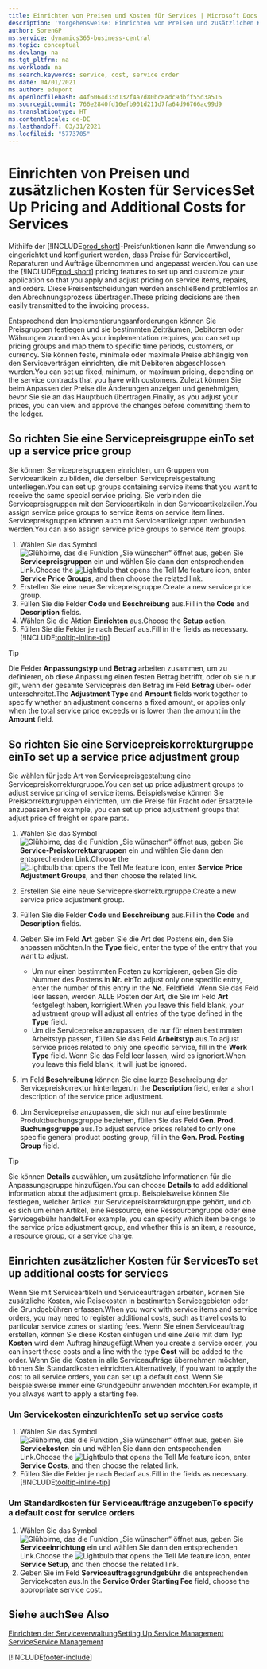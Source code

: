```yaml
---
title: Einrichten von Preisen und Kosten für Services | Microsoft Docs
description: 'Vorgehensweise: Einrichten von Preisen und zusätzlichen Kosten für Services.'
author: SorenGP
ms.service: dynamics365-business-central
ms.topic: conceptual
ms.devlang: na
ms.tgt_pltfrm: na
ms.workload: na
ms.search.keywords: service, cost, service order
ms.date: 04/01/2021
ms.author: edupont
ms.openlocfilehash: 44f6064d33d132f4a7d80bc8adc9dbff55d3a516
ms.sourcegitcommit: 766e2840fd16efb901d211d7fa64d96766ac99d9
ms.translationtype: HT
ms.contentlocale: de-DE
ms.lasthandoff: 03/31/2021
ms.locfileid: "5773705"
---
```

# <a name="set-up-pricing-and-additional-costs-for-services"></a><span data-ttu-id="f4b8f-103">Einrichten von Preisen und zusätzlichen Kosten für Services</span><span class="sxs-lookup"><span data-stu-id="f4b8f-103">Set Up Pricing and Additional Costs for Services</span></span>
<span data-ttu-id="f4b8f-104">Mithilfe der [!INCLUDE[prod_short](includes/prod_short.md)]-Preisfunktionen kann die Anwendung so eingerichtet und konfiguriert werden, dass Preise für Serviceartikel, Reparaturen und Aufträge übernommen und angepasst werden.</span><span class="sxs-lookup"><span data-stu-id="f4b8f-104">You can use the [!INCLUDE[prod_short](includes/prod_short.md)] pricing features to set up and customize your application so that you apply and adjust pricing on service items, repairs, and orders.</span></span> <span data-ttu-id="f4b8f-105">Diese Preisentscheidungen werden anschließend problemlos an den Abrechnungsprozess übertragen.</span><span class="sxs-lookup"><span data-stu-id="f4b8f-105">These pricing decisions are then easily transmitted to the invoicing process.</span></span>  
  
<span data-ttu-id="f4b8f-106">Entsprechend den Implementierungsanforderungen können Sie Preisgruppen festlegen und sie bestimmten Zeiträumen, Debitoren oder Währungen zuordnen.</span><span class="sxs-lookup"><span data-stu-id="f4b8f-106">As your implementation requires, you can set up pricing groups and map them to specific time periods, customers, or currency.</span></span> <span data-ttu-id="f4b8f-107">Sie können feste, minimale oder maximale Preise abhängig von den Serviceverträgen einrichten, die mit Debitoren abgeschlossen wurden.</span><span class="sxs-lookup"><span data-stu-id="f4b8f-107">You can set up fixed, minimum, or maximum pricing, depending on the service contracts that you have with customers.</span></span> <span data-ttu-id="f4b8f-108">Zuletzt können Sie beim Anpassen der Preise die Änderungen anzeigen und genehmigen, bevor Sie sie an das Hauptbuch übertragen.</span><span class="sxs-lookup"><span data-stu-id="f4b8f-108">Finally, as you adjust your prices, you can view and approve the changes before committing them to the ledger.</span></span>  

## <a name="to-set-up-a-service-price-group"></a><span data-ttu-id="f4b8f-109">So richten Sie eine Servicepreisgruppe ein</span><span class="sxs-lookup"><span data-stu-id="f4b8f-109">To set up a service price group</span></span>
<span data-ttu-id="f4b8f-110">Sie können Servicepreisgruppen einrichten, um Gruppen von Serviceartikeln zu bilden, die derselben Servicepreisgestaltung unterliegen.</span><span class="sxs-lookup"><span data-stu-id="f4b8f-110">You can set up groups containing service items that you want to receive the same special service pricing.</span></span> <span data-ttu-id="f4b8f-111">Sie verbinden die Servicepreisgruppen mit den Serviceartikeln in den Serviceartikelzeilen.</span><span class="sxs-lookup"><span data-stu-id="f4b8f-111">You assign service price groups to service items on service item lines.</span></span> <span data-ttu-id="f4b8f-112">Servicepreisgruppen können auch mit Serviceartikelgruppen verbunden werden.</span><span class="sxs-lookup"><span data-stu-id="f4b8f-112">You can also assign service price groups to service item groups.</span></span>  

1. <span data-ttu-id="f4b8f-113">Wählen Sie das Symbol ![Glühbirne, das die Funktion „Sie wünschen“ öffnet](media/ui-search/search_small.png "Was möchten Sie tun?") aus, geben Sie **Servicepreisgruppen** ein und wählen Sie dann den entsprechenden Link.</span><span class="sxs-lookup"><span data-stu-id="f4b8f-113">Choose the ![Lightbulb that opens the Tell Me feature](media/ui-search/search_small.png "Tell me what you want to do") icon, enter **Service Price Groups**, and then choose the related link.</span></span>  
2. <span data-ttu-id="f4b8f-114">Erstellen Sie eine neue Servicepreisgruppe.</span><span class="sxs-lookup"><span data-stu-id="f4b8f-114">Create a new service price group.</span></span>  
3. <span data-ttu-id="f4b8f-115">Füllen Sie die Felder **Code** und **Beschreibung** aus.</span><span class="sxs-lookup"><span data-stu-id="f4b8f-115">Fill in the **Code** and **Description** fields.</span></span>  
4. <span data-ttu-id="f4b8f-116">Wählen Sie die Aktion **Einrichten** aus.</span><span class="sxs-lookup"><span data-stu-id="f4b8f-116">Choose the **Setup** action.</span></span>  
2. <span data-ttu-id="f4b8f-117">Füllen Sie die Felder je nach Bedarf aus.</span><span class="sxs-lookup"><span data-stu-id="f4b8f-117">Fill in the fields as necessary.</span></span> [!INCLUDE[tooltip-inline-tip](includes/tooltip-inline-tip_md.md)]  

 > [!Tip]
 > <span data-ttu-id="f4b8f-118">Die Felder **Anpassungstyp** und **Betrag** arbeiten zusammen, um zu definieren, ob diese Anpassung einen festen Betrag betrifft, oder ob sie nur gilt, wenn der gesamte Servicepreis den Betrag im Feld **Betrag** über- oder unterschreitet.</span><span class="sxs-lookup"><span data-stu-id="f4b8f-118">The **Adjustment Type** and **Amount** fields work together to specify whether an adjustment concerns a fixed amount, or applies only when the total service price exceeds or is lower than the amount in the **Amount** field.</span></span>  

## <a name="to-set-up-a-service-price-adjustment-group"></a><span data-ttu-id="f4b8f-119">So richten Sie eine Servicepreiskorrekturgruppe ein</span><span class="sxs-lookup"><span data-stu-id="f4b8f-119">To set up a service price adjustment group</span></span>  
<span data-ttu-id="f4b8f-120">Sie wählen für jede Art von Servicepreisgestaltung eine Servicepreiskorrekturgruppe.</span><span class="sxs-lookup"><span data-stu-id="f4b8f-120">You can set up price adjustment groups to adjust service pricing of service items.</span></span> <span data-ttu-id="f4b8f-121">Beispielsweise können Sie Preiskorrekturgruppen einrichten, um die Preise für Fracht oder Ersatzteile anzupassen.</span><span class="sxs-lookup"><span data-stu-id="f4b8f-121">For example, you can set up price adjustment groups that adjust price of freight or spare parts.</span></span>  
  
1. <span data-ttu-id="f4b8f-122">Wählen Sie das Symbol ![Glühbirne, das die Funktion „Sie wünschen“ öffnet](media/ui-search/search_small.png "Was möchten Sie tun?") aus, geben Sie **Service-Preiskorrekturgruppen** ein und wählen Sie dann den entsprechenden Link.</span><span class="sxs-lookup"><span data-stu-id="f4b8f-122">Choose the ![Lightbulb that opens the Tell Me feature](media/ui-search/search_small.png "Tell me what you want to do") icon, enter **Service Price Adjustment Groups**, and then choose the related link.</span></span>  
2. <span data-ttu-id="f4b8f-123">Erstellen Sie eine neue Servicepreiskorrekturgruppe.</span><span class="sxs-lookup"><span data-stu-id="f4b8f-123">Create a new service price adjustment group.</span></span>  
3. <span data-ttu-id="f4b8f-124">Füllen Sie die Felder **Code** und **Beschreibung** aus.</span><span class="sxs-lookup"><span data-stu-id="f4b8f-124">Fill in the **Code** and **Description** fields.</span></span>  
4. <span data-ttu-id="f4b8f-125">Geben Sie im Feld **Art** geben Sie die Art des Postens ein, den Sie anpassen möchten.</span><span class="sxs-lookup"><span data-stu-id="f4b8f-125">In the **Type** field, enter the type of the entry that you want to adjust.</span></span>  
  
    * <span data-ttu-id="f4b8f-126">Um nur einen bestimmten Posten zu korrigieren, geben Sie die Nummer des Postens in **Nr.** ein</span><span class="sxs-lookup"><span data-stu-id="f4b8f-126">To adjust only one specific entry, enter the number of this entry in the **No.**</span></span> <span data-ttu-id="f4b8f-127">Feld</span><span class="sxs-lookup"><span data-stu-id="f4b8f-127">field.</span></span> <span data-ttu-id="f4b8f-128">Wenn Sie das Feld leer lassen, werden ALLE Posten der Art, die Sie im Feld **Art** festgelegt haben, korrigiert.</span><span class="sxs-lookup"><span data-stu-id="f4b8f-128">When you leave this field blank, your adjustment group will adjust all entries of the type defined in the **Type** field.</span></span>  
    * <span data-ttu-id="f4b8f-129">Um die Servicepreise anzupassen, die nur für einen bestimmten Arbeitstyp passen, füllen Sie das Feld **Arbeitstyp** aus.</span><span class="sxs-lookup"><span data-stu-id="f4b8f-129">To adjust service prices related to only one specific service, fill in the **Work Type** field.</span></span> <span data-ttu-id="f4b8f-130">Wenn Sie das Feld leer lassen, wird es ignoriert.</span><span class="sxs-lookup"><span data-stu-id="f4b8f-130">When you leave this field blank, it will just be ignored.</span></span>  
  
5. <span data-ttu-id="f4b8f-131">Im Feld **Beschreibung** können Sie eine kurze Beschreibung der Servicepreiskorrektur hinterlegen.</span><span class="sxs-lookup"><span data-stu-id="f4b8f-131">In the **Description** field, enter a short description of the service price adjustment.</span></span>  
6. <span data-ttu-id="f4b8f-132">Um Servicepreise anzupassen, die sich nur auf eine bestimmte Produktbuchungsgruppe beziehen, füllen Sie das Feld **Gen. Prod. Buchungsgruppe** aus.</span><span class="sxs-lookup"><span data-stu-id="f4b8f-132">To adjust service prices related to only one specific general product posting group, fill in the **Gen. Prod. Posting Group** field.</span></span>

> [!Tip]
> <span data-ttu-id="f4b8f-133">Sie können **Details** auswählen, um zusätzliche Informationen für die Anpassungsgruppe hinzufügen.</span><span class="sxs-lookup"><span data-stu-id="f4b8f-133">You can choose **Details** to add additional information about the adjustment group.</span></span> <span data-ttu-id="f4b8f-134">Beispielsweise können Sie festlegen, welcher Artikel zur Servicepreiskorrekturgruppe gehört, und ob es sich um einen Artikel, eine Ressource, eine Ressourcengruppe oder eine Servicegebühr handelt.</span><span class="sxs-lookup"><span data-stu-id="f4b8f-134">For example, you can specify which item belongs to the service price adjustment group, and whether this is an item, a resource, a resource group, or a service charge.</span></span>  

## <a name="to-set-up-additional-costs-for-services"></a><span data-ttu-id="f4b8f-135">Einrichten zusätzlicher Kosten für Services</span><span class="sxs-lookup"><span data-stu-id="f4b8f-135">To set up additional costs for services</span></span>
<span data-ttu-id="f4b8f-136">Wenn Sie mit Serviceartikeln und Serviceaufträgen arbeiten, können Sie zusätzliche Kosten, wie Reisekosten in bestimmten Servicegebieten oder die Grundgebühren erfassen.</span><span class="sxs-lookup"><span data-stu-id="f4b8f-136">When you work with service items and service orders, you may need to register additional costs, such as travel costs to particular service zones or starting fees.</span></span> <span data-ttu-id="f4b8f-137">Wenn Sie einen Serviceauftrag erstellen, können Sie diese Kosten einfügen und eine Zeile mit dem Typ **Kosten** wird dem Auftrag hinzugefügt.</span><span class="sxs-lookup"><span data-stu-id="f4b8f-137">When you create a service order, you can insert these costs and a line with the type **Cost** will be added to the order.</span></span> <span data-ttu-id="f4b8f-138">Wenn Sie die Kosten in alle Serviceaufträge übernehmen möchten, können Sie Standardkosten einrichten.</span><span class="sxs-lookup"><span data-stu-id="f4b8f-138">Alternatively, if you want to apply the cost to all service orders, you can set up a default cost.</span></span> <span data-ttu-id="f4b8f-139">Wenn Sie beispielsweise immer eine Grundgebühr anwenden möchten.</span><span class="sxs-lookup"><span data-stu-id="f4b8f-139">For example, if you always want to apply a starting fee.</span></span>
  
### <a name="to-set-up-service-costs"></a><span data-ttu-id="f4b8f-140">Um Servicekosten einzurichten</span><span class="sxs-lookup"><span data-stu-id="f4b8f-140">To set up service costs</span></span>
1. <span data-ttu-id="f4b8f-141">Wählen Sie das Symbol ![Glühbirne, das die Funktion „Sie wünschen“ öffnet](media/ui-search/search_small.png "Was möchten Sie tun?") aus, geben Sie **Servicekosten** ein und wählen Sie dann den entsprechenden Link.</span><span class="sxs-lookup"><span data-stu-id="f4b8f-141">Choose the ![Lightbulb that opens the Tell Me feature](media/ui-search/search_small.png "Tell me what you want to do") icon, enter **Service Costs**, and then choose the related link.</span></span> 
2. <span data-ttu-id="f4b8f-142">Füllen Sie die Felder je nach Bedarf aus.</span><span class="sxs-lookup"><span data-stu-id="f4b8f-142">Fill in the fields as necessary.</span></span> [!INCLUDE[tooltip-inline-tip](includes/tooltip-inline-tip_md.md)]  

### <a name="to-specify-a-default-cost-for-service-orders"></a><span data-ttu-id="f4b8f-143">Um Standardkosten für Serviceaufträge anzugeben</span><span class="sxs-lookup"><span data-stu-id="f4b8f-143">To specify a default cost for service orders</span></span>
1. <span data-ttu-id="f4b8f-144">Wählen Sie das Symbol ![Glühbirne, das die Funktion „Sie wünschen“ öffnet](media/ui-search/search_small.png "Was möchten Sie tun?") aus, geben Sie **Serviceeinrichtung** ein und wählen Sie dann den entsprechenden Link.</span><span class="sxs-lookup"><span data-stu-id="f4b8f-144">Choose the ![Lightbulb that opens the Tell Me feature](media/ui-search/search_small.png "Tell me what you want to do") icon, enter **Service Setup**, and then choose the related link.</span></span> 
2. <span data-ttu-id="f4b8f-145">Geben Sie im Feld **Serviceauftragsgrundgebühr** die entsprechenden Servicekosten aus.</span><span class="sxs-lookup"><span data-stu-id="f4b8f-145">In the **Service Order Starting Fee** field, choose the appropriate service cost.</span></span>

## <a name="see-also"></a><span data-ttu-id="f4b8f-146">Siehe auch</span><span class="sxs-lookup"><span data-stu-id="f4b8f-146">See Also</span></span>
[<span data-ttu-id="f4b8f-147">Einrichten der Serviceverwaltung</span><span class="sxs-lookup"><span data-stu-id="f4b8f-147">Setting Up Service Management</span></span>](service-setup-service.md)  
[<span data-ttu-id="f4b8f-148">Service</span><span class="sxs-lookup"><span data-stu-id="f4b8f-148">Service Management</span></span>](service-service.md)  


[!INCLUDE[footer-include](includes/footer-banner.md)]